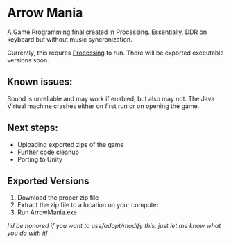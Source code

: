 # Arrow Mania
A Game Programming final created in Processing. Essentially, DDR on keyboard but without music syncronization.

Currently, this requres [Processing](https://processing.org/) to run. There will be exported executable versions soon. 


## Known issues: 
Sound is unreliable and may work if enabled, but also may not. The Java Virtual machine crashes either on first run or on opening the game. 


## Next steps: 
* Uploading exported zips of the game
* Further code cleanup
* Porting to Unity

## Exported Versions
1. Download the proper zip file
2. Extract the zip file to a location on your computer
3. Run ArrowMania.exe

*I'd be honored if you want to use/adapt/modify this, just let me know what you do with it!*
